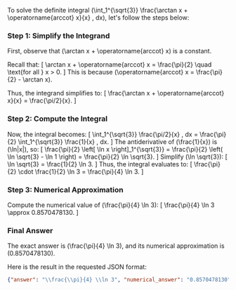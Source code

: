 To solve the definite integral \(\int_1^{\sqrt{3}} \frac{\arctan x + \operatorname{arccot} x}{x} \, dx\), let's follow the steps below:

### Step 1: Simplify the Integrand
First, observe that \(\arctan x + \operatorname{arccot} x\) is a constant. 

Recall that:
\[
\arctan x + \operatorname{arccot} x = \frac{\pi}{2} \quad \text{for all } x > 0.
\]
This is because \(\operatorname{arccot} x = \frac{\pi}{2} - \arctan x\).

Thus, the integrand simplifies to:
\[
\frac{\arctan x + \operatorname{arccot} x}{x} = \frac{\pi/2}{x}.
\]

### Step 2: Compute the Integral
Now, the integral becomes:
\[
\int_1^{\sqrt{3}} \frac{\pi/2}{x} \, dx = \frac{\pi}{2} \int_1^{\sqrt{3}} \frac{1}{x} \, dx.
\]
The antiderivative of \(\frac{1}{x}\) is \(\ln|x|\), so:
\[
\frac{\pi}{2} \left[ \ln x \right]_1^{\sqrt{3}} = \frac{\pi}{2} \left( \ln \sqrt{3} - \ln 1 \right) = \frac{\pi}{2} \ln \sqrt{3}.
\]
Simplify \(\ln \sqrt{3}\):
\[
\ln \sqrt{3} = \frac{1}{2} \ln 3.
\]
Thus, the integral evaluates to:
\[
\frac{\pi}{2} \cdot \frac{1}{2} \ln 3 = \frac{\pi}{4} \ln 3.
\]

### Step 3: Numerical Approximation
Compute the numerical value of \(\frac{\pi}{4} \ln 3\):
\[
\frac{\pi}{4} \ln 3 \approx 0.8570478130.
\]

### Final Answer
The exact answer is \(\frac{\pi}{4} \ln 3\), and its numerical approximation is \(0.8570478130\). 

Here is the result in the requested JSON format:
```json
{"answer": "\\frac{\\pi}{4} \\ln 3", "numerical_answer": "0.8570478130"}
```